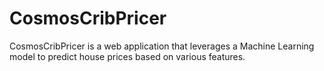 # CosmosCribPricer
CosmosCribPricer is a web application that leverages a Machine Learning model to predict house prices based on various features.
